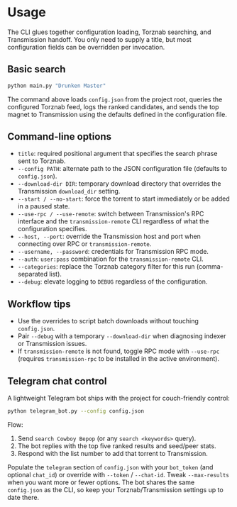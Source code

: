 # Usage

The CLI glues together configuration loading, Torznab searching, and Transmission handoff. You only need to supply a title, but most configuration fields can be overridden per invocation.

## Basic search

```bash
python main.py "Drunken Master"
```

The command above loads `config.json` from the project root, queries the configured Torznab feed, logs the ranked candidates, and sends the top magnet to Transmission using the defaults defined in the configuration file.

## Command-line options

- `title`: required positional argument that specifies the search phrase sent to Torznab.
- `--config PATH`: alternate path to the JSON configuration file (defaults to `config.json`).
- `--download-dir DIR`: temporary download directory that overrides the Transmission `download_dir` setting.
- `--start / --no-start`: force the torrent to start immediately or be added in a paused state.
- `--use-rpc / --use-remote`: switch between Transmission's RPC interface and the `transmission-remote` CLI regardless of what the configuration specifies.
- `--host, --port`: override the Transmission host and port when connecting over RPC or `transmission-remote`.
- `--username, --password`: credentials for Transmission RPC mode.
- `--auth`: `user:pass` combination for the `transmission-remote` CLI.
- `--categories`: replace the Torznab category filter for this run (comma-separated list).
- `--debug`: elevate logging to `DEBUG` regardless of the configuration.

## Workflow tips

- Use the overrides to script batch downloads without touching `config.json`.
- Pair `--debug` with a temporary `--download-dir` when diagnosing indexer or Transmission issues.
- If `transmission-remote` is not found, toggle RPC mode with `--use-rpc` (requires `transmission-rpc` to be installed in the active environment).

## Telegram chat control

A lightweight Telegram bot ships with the project for couch-friendly control:

```bash
python telegram_bot.py --config config.json
```

Flow:

1. Send `search Cowboy Bepop` (or any `search <keywords>` query).
2. The bot replies with the top five ranked results and seed/peer stats.
3. Respond with the list number to add that torrent to Transmission.

Populate the `telegram` section of `config.json` with your `bot_token` (and optional `chat_id`) or override with `--token` / `--chat-id`. Tweak `--max-results` when you want more or fewer options. The bot shares the same `config.json` as the CLI, so keep your Torznab/Transmission settings up to date there.
